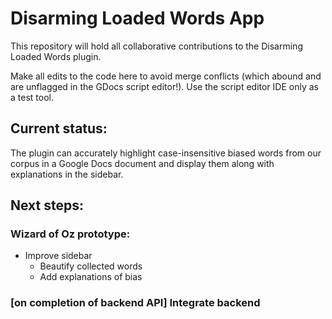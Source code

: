# Disarming Loaded Words App

This repository will hold all collaborative contributions to the Disarming Loaded Words plugin.

Make all edits to the code here to avoid merge conflicts (which abound and are unflagged in the GDocs script editor!). Use the script editor IDE only as a test tool.

## Current status:

The plugin can accurately highlight case-insensitive biased words from our corpus in a Google Docs document and display them along with explanations in the sidebar.

## Next steps:

### Wizard of Oz prototype:
- Improve sidebar
	- Beautify collected words
	- Add explanations of bias

### [on completion of backend API] Integrate backend
